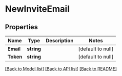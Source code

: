 # NewInviteEmail

## Properties
Name | Type | Description | Notes
------------ | ------------- | ------------- | -------------
**Email** | **string** |  | [default to null]
**Token** | **string** |  | [default to null]

[[Back to Model list]](../README.md#documentation-for-models) [[Back to API list]](../README.md#documentation-for-api-endpoints) [[Back to README]](../README.md)


